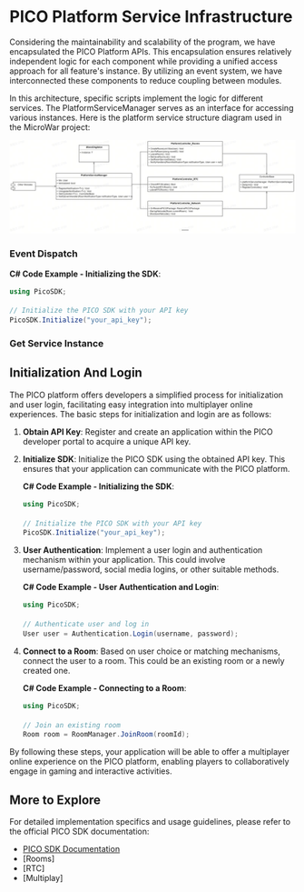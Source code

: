 # PICO Platform Service Infrastructure
Considering the maintainability and scalability of the program, we have encapsulated the PICO Platform APIs. This encapsulation ensures relatively independent logic for each component while providing a unified access approach for all feature's instance. By utilizing an event system, we have interconnected these components to reduce coupling between modules.

In this architecture, specific scripts implement the logic for different services. The PlatformServiceManager serves as an interface for accessing various instances. Here is the platform service structure diagram used in the MicroWar project:

![PICO Platform Service Structure](/Documentation/Files/PlatformServiceStructure.jpg)
### Event Dispatch
 **C# Code Example - Initializing the SDK**:
   
   ```csharp
   using PicoSDK;

   // Initialize the PICO SDK with your API key
   PicoSDK.Initialize("your_api_key");
   ```
### Get Service Instance
## Initialization And Login

The PICO platform offers developers a simplified process for initialization and user login, facilitating easy integration into multiplayer online experiences. The basic steps for initialization and login are as follows:

1. **Obtain API Key**: Register and create an application within the PICO developer portal to acquire a unique API key.

2. **Initialize SDK**: Initialize the PICO SDK using the obtained API key. This ensures that your application can communicate with the PICO platform.

   **C# Code Example - Initializing the SDK**:
   
   ```csharp
   using PicoSDK;

   // Initialize the PICO SDK with your API key
   PicoSDK.Initialize("your_api_key");
   ```

3. **User Authentication**: Implement a user login and authentication mechanism within your application. This could involve username/password, social media logins, or other suitable methods.

   **C# Code Example - User Authentication and Login**:
   
   ```csharp
   using PicoSDK;

   // Authenticate user and log in
   User user = Authentication.Login(username, password);
   ```

4. **Connect to a Room**: Based on user choice or matching mechanisms, connect the user to a room. This could be an existing room or a newly created one.

   **C# Code Example - Connecting to a Room**:
   
   ```csharp
   using PicoSDK;

   // Join an existing room
   Room room = RoomManager.JoinRoom(roomId);
   ```

By following these steps, your application will be able to offer a multiplayer online experience on the PICO platform, enabling players to collaboratively engage in gaming and interactive activities.


## More to Explore

For detailed implementation specifics and usage guidelines, please refer to the official PICO SDK documentation:

- [PICO SDK Documentation](https://pico-sdk-docs.example.com)
- [Rooms]
- [RTC]
- [Multiplay]

